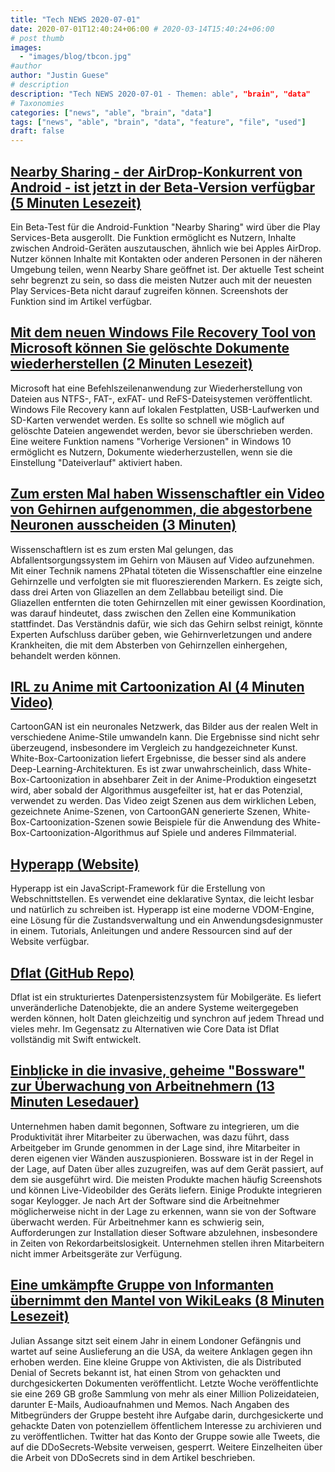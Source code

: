 ```yaml
---
title: "Tech NEWS 2020-07-01"
date: 2020-07-01T12:40:24+06:00 # 2020-03-14T15:40:24+06:00
# post thumb
images:
  - "images/blog/tbcon.jpg"
#author
author: "Justin Guese"
# description
description: "Tech NEWS 2020-07-01 - Themen: able", "brain", "data"
# Taxonomies
categories: ["news", "able", "brain", "data"]
tags: ["news", "able", "brain", "data", "feature", "file", "used"]
draft: false
---
```


## [Nearby Sharing - der AirDrop-Konkurrent von Android - ist jetzt in der Beta-Version verfügbar (5 Minuten Lesezeit)](https://www.androidpolice.com/2020/06/30/nearby-sharing-androids-airdrop-competitor-is-rolling-out-now-in-beta/?scrolla=5eb6d68b7fedc32c19ef33b4/1/0100017309dde24f-37a07c10-6a6e-415e-8071-b7a7dc51349e-000000/D7ScPDmZIXmP9ad0ZAUeYcZKdkDIfSJ4L-S51emVxXI=147)

 Ein Beta-Test für die Android-Funktion "Nearby Sharing" wird über die Play Services-Beta ausgerollt. Die Funktion ermöglicht es Nutzern, Inhalte zwischen Android-Geräten auszutauschen, ähnlich wie bei Apples AirDrop. Nutzer können Inhalte mit Kontakten oder anderen Personen in der näheren Umgebung teilen, wenn Nearby Share geöffnet ist. Der aktuelle Test scheint sehr begrenzt zu sein, so dass die meisten Nutzer auch mit der neuesten Play Services-Beta nicht darauf zugreifen können. Screenshots der Funktion sind im Artikel verfügbar.

## [Mit dem neuen Windows File Recovery Tool von Microsoft können Sie gelöschte Dokumente wiederherstellen (2 Minuten Lesezeit)](https://www.theverge.com/21306670/microsoft-windows-file-recovery-tool-app-download-features/1/0100017309dde24f-37a07c10-6a6e-415e-8071-b7a7dc51349e-000000/1ghiJ6HQrBfflqEOY4Y_QUze6ZJsSEyeCpTa13KRlg8=147)

 Microsoft hat eine Befehlszeilenanwendung zur Wiederherstellung von Dateien aus NTFS-, FAT-, exFAT- und ReFS-Dateisystemen veröffentlicht. Windows File Recovery kann auf lokalen Festplatten, USB-Laufwerken und SD-Karten verwendet werden. Es sollte so schnell wie möglich auf gelöschte Dateien angewendet werden, bevor sie überschrieben werden. Eine weitere Funktion namens "Vorherige Versionen" in Windows 10 ermöglicht es Nutzern, Dokumente wiederherzustellen, wenn sie die Einstellung "Dateiverlauf" aktiviert haben.

## [Zum ersten Mal haben Wissenschaftler ein Video von Gehirnen aufgenommen, die abgestorbene Neuronen ausscheiden (3 Minuten)](https://www.sciencealert.com/for-the-first-time-scientists-capture-video-of-brains-clearing-out-dead-neurons/1/0100017309dde24f-37a07c10-6a6e-415e-8071-b7a7dc51349e-000000/3PjMnn16wlPChsQVEgVNmqvBlNhtv9xQc08iVffBve4=147)

 Wissenschaftlern ist es zum ersten Mal gelungen, das Abfallentsorgungssystem im Gehirn von Mäusen auf Video aufzunehmen. Mit einer Technik namens 2Phatal töteten die Wissenschaftler eine einzelne Gehirnzelle und verfolgten sie mit fluoreszierenden Markern. Es zeigte sich, dass drei Arten von Gliazellen an dem Zellabbau beteiligt sind. Die Gliazellen entfernten die toten Gehirnzellen mit einer gewissen Koordination, was darauf hindeutet, dass zwischen den Zellen eine Kommunikation stattfindet. Das Verständnis dafür, wie sich das Gehirn selbst reinigt, könnte Experten Aufschluss darüber geben, wie Gehirnverletzungen und andere Krankheiten, die mit dem Absterben von Gehirnzellen einhergehen, behandelt werden können.

## [IRL zu Anime mit Cartoonization AI (4 Minuten Video)](https://www.youtube.com/watch?v=KRE4QZAXYu4&feature=youtu.be/1/0100017309dde24f-37a07c10-6a6e-415e-8071-b7a7dc51349e-000000/rcbAKfTjyv4p18148lG-9NBxDDtfyauVcMVxY5SQ0sA=147)

 CartoonGAN ist ein neuronales Netzwerk, das Bilder aus der realen Welt in verschiedene Anime-Stile umwandeln kann. Die Ergebnisse sind nicht sehr überzeugend, insbesondere im Vergleich zu handgezeichneter Kunst. White-Box-Cartoonization liefert Ergebnisse, die besser sind als andere Deep-Learning-Architekturen. Es ist zwar unwahrscheinlich, dass White-Box-Cartoonization in absehbarer Zeit in der Anime-Produktion eingesetzt wird, aber sobald der Algorithmus ausgefeilter ist, hat er das Potenzial, verwendet zu werden. Das Video zeigt Szenen aus dem wirklichen Leben, gezeichnete Anime-Szenen, von CartoonGAN generierte Szenen, White-Box-Cartoonization-Szenen sowie Beispiele für die Anwendung des White-Box-Cartoonization-Algorithmus auf Spiele und anderes Filmmaterial.

## [Hyperapp (Website)](https://hyperapp.dev//1/0100017309dde24f-37a07c10-6a6e-415e-8071-b7a7dc51349e-000000/fT6Adg0Xmzhitcq1MbAM5T6MFPLTIYpWfTyAlaILfZw=147)

 Hyperapp ist ein JavaScript-Framework für die Erstellung von Webschnittstellen. Es verwendet eine deklarative Syntax, die leicht lesbar und natürlich zu schreiben ist. Hyperapp ist eine moderne VDOM-Engine, eine Lösung für die Zustandsverwaltung und ein Anwendungsdesignmuster in einem. Tutorials, Anleitungen und andere Ressourcen sind auf der Website verfügbar.

## [Dflat (GitHub Repo)](https://github.com/liuliu/dflat/1/0100017309dde24f-37a07c10-6a6e-415e-8071-b7a7dc51349e-000000/NeOjPZreeJ69J5XUB4IMrTwYIbNDiHO6uC1BBUUdlNA=147)

 Dflat ist ein strukturiertes Datenpersistenzsystem für Mobilgeräte. Es liefert unveränderliche Datenobjekte, die an andere Systeme weitergegeben werden können, holt Daten gleichzeitig und synchron auf jedem Thread und vieles mehr. Im Gegensatz zu Alternativen wie Core Data ist Dflat vollständig mit Swift entwickelt.

## [Einblicke in die invasive, geheime "Bossware" zur Überwachung von Arbeitnehmern (13 Minuten Lesedauer)](https://www.eff.org/deeplinks/2020/06/inside-invasive-secretive-bossware-tracking-workers/1/0100017309dde24f-37a07c10-6a6e-415e-8071-b7a7dc51349e-000000/SqmijIfF5-wT_4xHRykfFUqif-Pq1y3RBIwZktYWE08=147)

 Unternehmen haben damit begonnen, Software zu integrieren, um die Produktivität ihrer Mitarbeiter zu überwachen, was dazu führt, dass Arbeitgeber im Grunde genommen in der Lage sind, ihre Mitarbeiter in deren eigenen vier Wänden auszuspionieren. Bossware ist in der Regel in der Lage, auf Daten über alles zuzugreifen, was auf dem Gerät passiert, auf dem sie ausgeführt wird. Die meisten Produkte machen häufig Screenshots und können Live-Videobilder des Geräts liefern. Einige Produkte integrieren sogar Keylogger. Je nach Art der Software sind die Arbeitnehmer möglicherweise nicht in der Lage zu erkennen, wann sie von der Software überwacht werden. Für Arbeitnehmer kann es schwierig sein, Aufforderungen zur Installation dieser Software abzulehnen, insbesondere in Zeiten von Rekordarbeitslosigkeit. Unternehmen stellen ihren Mitarbeitern nicht immer Arbeitsgeräte zur Verfügung.

## [Eine umkämpfte Gruppe von Informanten übernimmt den Mantel von WikiLeaks (8 Minuten Lesezeit)](https://arstechnica.com/information-technology/2020/06/an-embattled-group-of-leakers-picks-up-the-wikileaks-mantle//1/0100017309dde24f-37a07c10-6a6e-415e-8071-b7a7dc51349e-000000/hwf4IQE-UFhZMFDuMn0loAxzggFBbhp6Bsyd5yt_zIw=147)

 Julian Assange sitzt seit einem Jahr in einem Londoner Gefängnis und wartet auf seine Auslieferung an die USA, da weitere Anklagen gegen ihn erhoben werden. Eine kleine Gruppe von Aktivisten, die als Distributed Denial of Secrets bekannt ist, hat einen Strom von gehackten und durchgesickerten Dokumenten veröffentlicht. Letzte Woche veröffentlichte sie eine 269 GB große Sammlung von mehr als einer Million Polizeidateien, darunter E-Mails, Audioaufnahmen und Memos. Nach Angaben des Mitbegründers der Gruppe besteht ihre Aufgabe darin, durchgesickerte und gehackte Daten von potenziellem öffentlichem Interesse zu archivieren und zu veröffentlichen. Twitter hat das Konto der Gruppe sowie alle Tweets, die auf die DDoSecrets-Website verweisen, gesperrt. Weitere Einzelheiten über die Arbeit von DDoSecrets sind in dem Artikel beschrieben.

